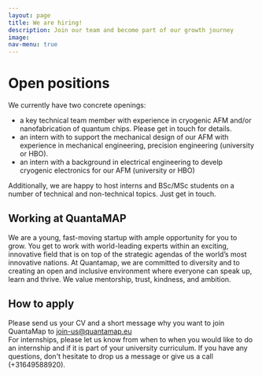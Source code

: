```yaml
---
layout: page
title: We are hiring!
description: Join our team and become part of our growth journey
image: 
nav-menu: true
---
```



# Open positions

We currently have two concrete openings:

* a key technical team member with experience in cryogenic AFM and/or nanofabrication of quantum chips. Please get in touch for details.
* an intern with to support the mechanical design of our AFM with experience in mechanical engineering, precision engineering (university or HBO).
* an intern with a background in electrical engineering to develp cryogenic electronics for our AFM (university or HBO)

Additionally, we are happy to host interns and BSc/MSc students on a number of technical and non-technical topics. Just get in touch.

## Working at QuantaMAP

We are a young, fast-moving startup with ample opportunity for you to grow.
You get to work with world-leading experts within an exciting, innovative field that is on top of the strategic agendas of the world’s most innovative nations. At Quantamap, we are committed to diversity and to creating an open and inclusive environment where everyone can speak up, learn and thrive. We value mentorship, trust, kindness, and ambition.

## How to apply
Please send us your CV and a short message why you want to join QuantaMap to [join-us@quantamap.eu](mailto:join-us@quantamap.eu)\
For internships, please let us know from when to when you would like to do an internship and if it is part of your university curriculum.
If you have any questions, don't hesitate to drop us a message or give us a call (+31649588920).
